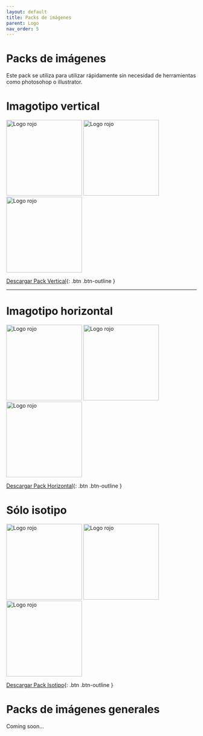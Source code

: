 ```yaml
---
layout: default
title: Packs de imágenes
parent: Logo
nav_order: 5
---
```


# Packs de imágenes
Este pack se utiliza para utilizar rápidamente sin necesidad de herramientas como photosohop o illustrator.

# Imagotipo vertical

<img src="../../../assets/images/referencia_blanco.png" width="200" alt="Logo rojo"/>
<img src="../../../assets/images/referencia_negro.png" width="200" alt="Logo rojo"/>
<img src="../../../assets/images/referencia_rojo.png" width="200" alt="Logo rojo"/>

[Descargar Pack Vertical](https://drive.google.com/uc?export=download&id=15XwNZVJkIJmwI4BHUNajao6Vx_3hpGc3){: .btn .btn-outline }

---
# Imagotipo horizontal


<img src="../../../assets/images/referencia_horizontal_blanco.png" width="200" alt="Logo rojo"/>
<img src="../../../assets/images/referencia_horizontal_negro.png" width="200" alt="Logo rojo"/>
<img src="../../../assets/images/referencia_horizontal_rojo.png" width="200" alt="Logo rojo"/>

[Descargar Pack Horizontal](https://drive.google.com/uc?export=download&id=1v4HRy1NG9BRRqizJkn7ZNmdVM0MZPpWK){: .btn .btn-outline }


# Sólo isotipo

<img src="../../../assets/images/referencia_isotipo_blanco.png" width="200" alt="Logo rojo"/>
<img src="../../../assets/images/referencia_isotipo_negro.png" width="200" alt="Logo rojo"/>
<img src="../../../assets/images/referencia_isotipo_rojo.png" width="200" alt="Logo rojo"/>

[Descargar Pack Isotipo](https://drive.google.com/uc?export=download&id=1DMAIqavppZGuscKJeyCi4xEcKjFp2YvU){: .btn .btn-outline }


# Packs de imágenes generales

Coming soon...
